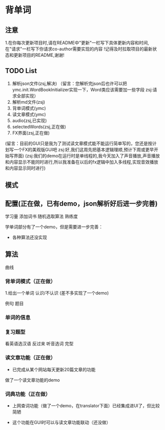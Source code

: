 # 背单词

## 注意

1.在你每次更新项目时,请在README中"更新"一栏写下具体更新内容和时间,
在"请求"一栏写下你请求co-author需要实现的内容
!记得及时拉取项目的最新状态和更新项目的README,谢谢!

## TODO List

1. 解析json文件(zsj,解决) （留言：您解析完json后也许可以把ymc.init.WordBookInitializer实现一下，Word类应该需要加一些字段 zsj:请求全部实现）
2. 解析md文件(zsj)
3. 背单词模式(ymc)
4. 读文章模式(ymc)
5. audio(zsj,已实现)
6. selectedWords(zsj,正在做)
7. FX界面(zsj,正在做)

(留言：目前的GUI只是我为了测试读文章模式能不能运行简单写的，您还是按计划写一个FX的美观版GUI吧
zsj:好,我们这周先把基本逻辑理顺,预计下周或更早开始写界面)
(zsj:我们的demo在运行时是单线程的,我今天加入了声音播放,声音播放和内容显示不能同时进行,所以我准备在以后的fx逻辑中加入多线程,实现音效播放和内容显示同时进行)

## 模式

## 配置(正在做，已有demo，json解析好后进一步完善)

学习量
添加词书
随机选取算法
熟练度

学单词部分有了一个demo，但是需要进一步完善：

- 各种算法还没实现

## 算法

曲线

### 背单词模式（正在做）

1.给出一个单词 认识/不认识 (差不多实现了一个demo)

例句 
题目

### 单词的信息

### 复习题型

看英语选汉语
反过来
听音选词
完型

### 读文章功能（正在做）
- 已完成从某个网站每天更新20篇文章的功能


做了一个读文章功能的demo

### 词典功能（正在做）
- 上网查词功能（做了一个demo，在translator下面）已经集成进UI了，但比较简陋

- 这个功能在GUI时可以与读文章功能联动（还没做）



